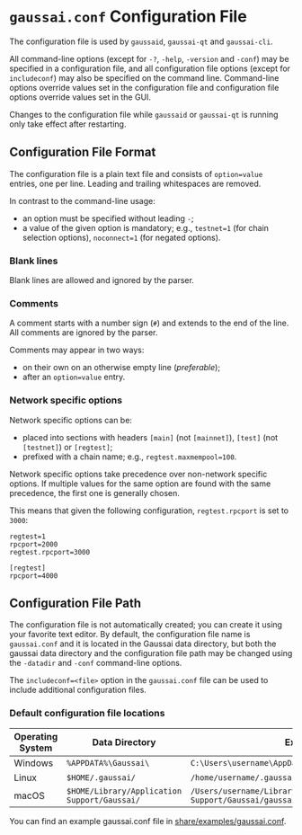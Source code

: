 # `gaussai.conf` Configuration File

The configuration file is used by `gaussaid`, `gaussai-qt` and `gaussai-cli`.

All command-line options (except for `-?`, `-help`, `-version` and `-conf`) may be specified in a configuration file, and all configuration file options (except for `includeconf`) may also be specified on the command line. Command-line options override values set in the configuration file and configuration file options override values set in the GUI.

Changes to the configuration file while `gaussaid` or `gaussai-qt` is running only take effect after restarting.

## Configuration File Format

The configuration file is a plain text file and consists of `option=value` entries, one per line. Leading and trailing whitespaces are removed.

In contrast to the command-line usage:
- an option must be specified without leading `-`;
- a value of the given option is mandatory; e.g., `testnet=1` (for chain selection options), `noconnect=1` (for negated options).

### Blank lines

Blank lines are allowed and ignored by the parser.

### Comments

A comment starts with a number sign (`#`) and extends to the end of the line. All comments are ignored by the parser.

Comments may appear in two ways:
- on their own on an otherwise empty line (_preferable_);
- after an `option=value` entry.

### Network specific options

Network specific options can be:
- placed into sections with headers `[main]` (not `[mainnet]`), `[test]` (not `[testnet]`) or `[regtest]`;
- prefixed with a chain name; e.g., `regtest.maxmempool=100`.

Network specific options take precedence over non-network specific options.
If multiple values for the same option are found with the same precedence, the
first one is generally chosen.

This means that given the following configuration, `regtest.rpcport` is set to `3000`:

```
regtest=1
rpcport=2000
regtest.rpcport=3000

[regtest]
rpcport=4000
```

## Configuration File Path

The configuration file is not automatically created; you can create it using your favorite text editor. By default, the configuration file name is `gaussai.conf` and it is located in the Gaussai data directory, but both the gaussai data directory and the configuration file path may be changed using the `-datadir` and `-conf` command-line options.

The `includeconf=<file>` option in the `gaussai.conf` file can be used to include additional configuration files.

### Default configuration file locations

Operating System | Data Directory | Example Path
-- | -- | --
Windows | `%APPDATA%\Gaussai\` | `C:\Users\username\AppData\Roaming\Gaussai\gaussai.conf`
Linux | `$HOME/.gaussai/` | `/home/username/.gaussai/gaussai.conf`
macOS | `$HOME/Library/Application Support/Gaussai/` | `/Users/username/Library/Application Support/Gaussai/gaussai.conf`

You can find an example gaussai.conf file in [share/examples/gaussai.conf](../share/examples/gaussai.conf).
